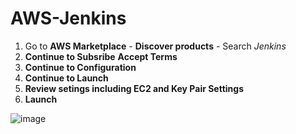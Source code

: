 # AWS-Jenkins

1. Go to **AWS Marketplace** - **Discover products** - Search *Jenkins*
2. **Continue to Subsribe** **Accept Terms**
3. **Continue to Configuration**
4. **Continue to Launch**
5. **Review setings including EC2 and Key Pair Settings**
6. **Launch**

![image](https://user-images.githubusercontent.com/91480603/216698624-c946eea4-41ef-42c7-924e-25204bed09b1.png)

